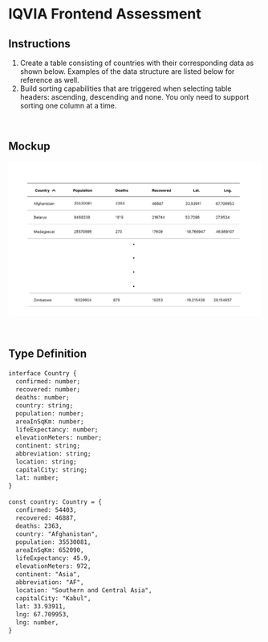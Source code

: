 # IQVIA Frontend Assessment

## Instructions
1. Create a table consisting of countries with their corresponding data as shown below. Examples of the data structure are listed below for reference as well.
2. Build sorting capabilities that are triggered when selecting table headers: ascending, descending and none. You only need to support sorting one column at a time.

<br />

## Mockup
![Table Mockup](/public/mockup.png)

<br />

## Type Definition
```
interface Country {
  confirmed: number;
  recovered: number;
  deaths: number;
  country: string;
  population: number;
  areaInSqKm: number;
  lifeExpectancy: number;
  elevationMeters: number;
  continent: string;
  abbreviation: string;
  location: string;
  capitalCity: string;
  lat: number;
}

const country: Country = {
  confirmed: 54403,
  recovered: 46887,
  deaths: 2363,
  country: "Afghanistan",
  population: 35530081,
  areaInSqKm: 652090,
  lifeExpectancy: 45.9,
  elevationMeters: 972,
  continent: "Asia",
  abbreviation: "AF",
  location: "Southern and Central Asia",
  capitalCity: "Kabul",
  lat: 33.93911,
  lng: 67.709953,
  lng: number,
}
```